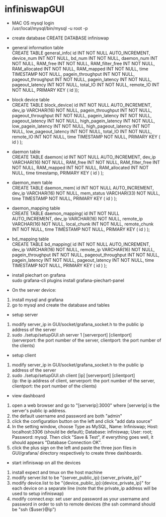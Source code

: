 # infiniswapGUI
* MAC OS mysql login <br>
/usr/local/mysql/bin/mysql -u root -p

* create database
CREATE DATABASE infiniswap

* general information table <br>
CREATE TABLE general_info( id INT NOT NULL AUTO_INCREMENT, device_num INT NOT NULL, bd_num INT NOT NULL, daemon_num INT NOT NULL, RAM_free INT NOT NULL, RAM_filter_free INT NOT NULL, RAM_allocated INT NOT NULL, RAM_mapped INT NOT NULL, time TIMESTAMP NOT NULL, pagein_throughput INT NOT NULL, pageout_throughput INT NOT NULL, pagein_latency INT NOT NULL, pageout_latency INT NOT NULL, total_IO INT NOT NULL, remote_IO INT NOT NULL, PRIMARY KEY ( id ));


* block device table <br>
CREATE TABLE block_device(  id INT NOT NULL AUTO_INCREMENT, dev_ip VARCHAR(16) NOT NULL, pagein_throughput INT NOT NULL, pageout_throughput INT NOT NULL, pagein_latency INT NOT NULL, pageout_latency INT NOT NULL, high_pagein_latency INT NOT NULL, low_pagein_latency INT NOT NULL, high_pageout_latency INT NOT NULL, low_pageout_latency INT NOT NULL, total_IO INT NOT NULL, remote_IO INT NOT NULL, time TIMESTAMP NOT NULL, PRIMARY KEY ( id ) );

* daemon table <br>
CREATE TABLE daemon(  id INT NOT NULL AUTO_INCREMENT, dev_ip VARCHAR(16) NOT NULL, RAM_free INT NOT NULL, RAM_filter_free INT NOT NULL, RAM_mapped INT NOT NULL, RAM_allocated INT NOT NULL, time timestamp, PRIMARY KEY ( id ) );

* daemon_mem table <br>
CREATE TABLE daemon_mem( id INT NOT NULL AUTO_INCREMENT, dev_ip VARCHAR(16) NOT NULL, mem_status VARCHAR(33) NOT NULL, time TIMESTAMP NOT NULL, PRIMARY KEY ( id ) );

* daemon_mapping table <br>
CREATE TABLE daemon_mapping( id INT NOT NULL AUTO_INCREMENT, dev_ip VARCHAR(16) NOT NULL, remote_ip VARCHAR(16) NOT NULL, local_chunk INT NOT NULL, remote_chunk INT NOT NULL, time TIMESTAMP NOT NULL, PRIMARY KEY ( id ) );

* bd_mapping table <br>
CREATE TABLE bd_mapping( id INT NOT NULL AUTO_INCREMENT, dev_ip VARCHAR(16) NOT NULL, remote_ip VARCHAR(16) NOT NULL, pagein_throughput INT NOT NULL, pageout_throughput INT NOT NULL, pagein_latency INT NOT NULL, pageout_latency INT NOT NULL, time TIMESTAMP NOT NULL, PRIMARY KEY ( id ) );

* install piechart on grafana <br>
sudo grafana-cli plugins install grafana-piechart-panel

* On the server device: <br>
1. install mysql and grafana <br>
2. go to mysql and create the database and tables 

* setup server <br>
1. modify server_ip in GUI/socket/grafana_socket.h to the public ip address of the server <br>
2. sudo ./setup/setupGUI.sh server 1 [serverport] [clientport] <br>
(serverport: the port number of the server, clientport: the port number of the clients)

* setup client <br>
1. modify server_ip in GUI/socket/grafana_socket.h to the public ip address of the server <br>
2. sudo ./setup/setupGUI.sh client [ip] [serverport] [clientport] <br>
(ip: the ip address of client, serverport: the port number of the server, clientport: the port number of the clients)

* view dashboard <br>
1. open a web browser and go to "[serverip]:3000" where [serverip] is the server's public ip address. <br>
2. the default username and password are both "admin" <br>
3. click the configuration button on the left and click "add data source" <br>
4. In the setting window, choose Type as MySQL, Name: Infiniswap; Host: localhost:3306 (should be default); Database: infiniswap; User: root; Password: mysql. Then click "Save & Test", if everything goes well, it should appears "Database Connection OK". <br>
4. click the plus sign on the left and paste the three json files in GUI/grafana/ directory respectively to create three dashboards. <br>


* start infiniswap on all the devices <br>
1. install expect and tmux on the host machine <br>
2. modify server.list to be "{server_public_ip}:{server_private_ip}" <br>
3. modify device.list to be "{device_public_ip}:{device_private_ip}" for each device on a separate line (note that the private_ip address will be used to setup infiniswap) <br>
3. modify connect.exp: set user and password as your username and password in order to ssh to remote devices (the ssh command should be "ssh {$user}@ip")
